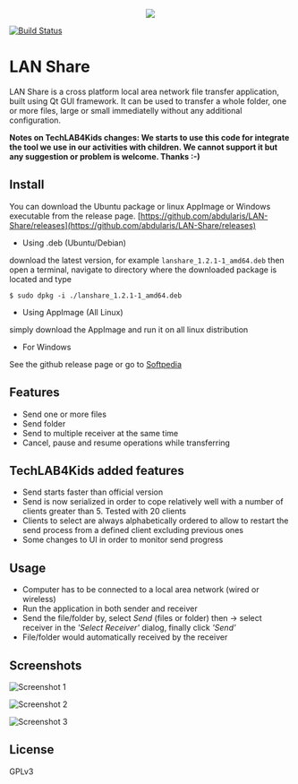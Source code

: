 <p align="center">
    <img src="src/img/icon.png"/>
</p>


[![Build Status](https://travis-ci.org/abdularis/LAN-Share.svg?branch=master)](https://travis-ci.org/abdularis/LAN-Share)

# LAN Share
LAN Share is a cross platform local area network file transfer application, built using Qt GUI framework. It can be used to transfer a whole folder, one or more files, large or small immediatelly without any additional configuration.

**Notes on TechLAB4Kids changes:
We starts to use this code for integrate the tool we use in our activities with children.
We cannot support it but any suggestion or problem is welcome. Thanks :-)**

## Install
You can download the Ubuntu package or linux AppImage or Windows executable from the release page.
[https://github.com/abdularis/LAN-Share/releases](https://github.com/abdularis/LAN-Share/releases)

* Using .deb (Ubuntu/Debian)

download the latest version, for example `lanshare_1.2.1-1_amd64.deb` then open a terminal, navigate to directory where the downloaded package is located and type

```
$ sudo dpkg -i ./lanshare_1.2.1-1_amd64.deb
```

* Using AppImage (All Linux)

simply download the AppImage and run it on all linux distribution

* For Windows

See the github release page or go to [Softpedia](https://www.softpedia.com/get/Internet/File-Sharing/LAN-Share.shtml)

## Features
* Send one or more files
* Send folder
* Send to multiple receiver at the same time
* Cancel, pause and resume operations while transferring

## TechLAB4Kids added features
* Send starts faster than official version
* Send is now serialized in order to cope relatively well with a number of clients greater than 5. Tested with 20 clients
* Clients to select are always alphabetically ordered to allow to restart the send process from a defined client excluding previous ones 
* Some changes to UI in order to monitor send progress

## Usage
* Computer has to be connected to a local area network (wired or wireless)
* Run the application in both sender and receiver
* Send the file/folder by, select *Send* (files or folder) then -> select receiver in the *'Select Receiver'* dialog, finally click *'Send'*
* File/folder would automatically received by the receiver

## Screenshots

![Screenshot 1](screenshot.png)

![Screenshot 2](screenshot2.png)

![Screenshot 3](screenshot3.png)

## License
GPLv3
